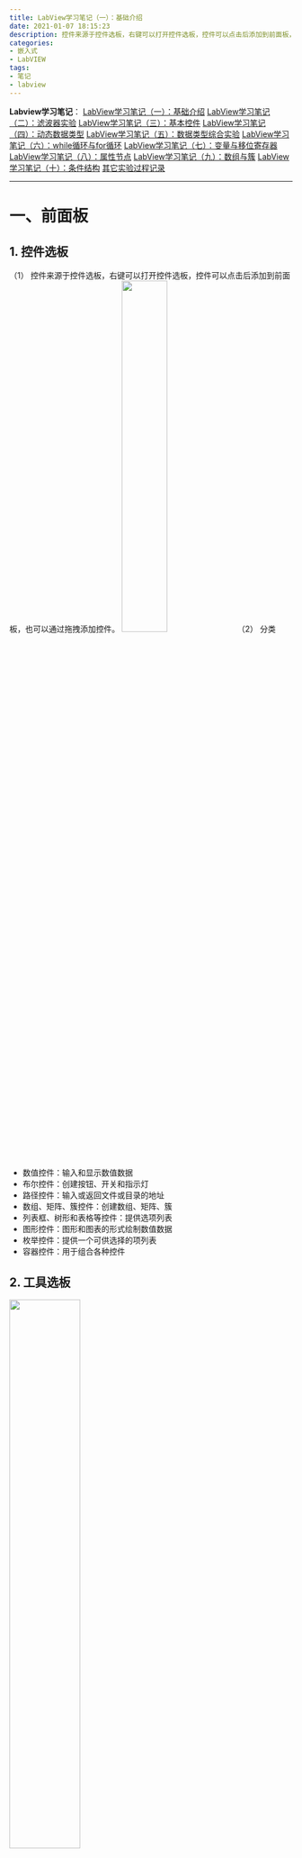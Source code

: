 ```yaml
---
title: LabView学习笔记（一）：基础介绍
date: 2021-01-07 18:15:23
description: 控件来源于控件选板，右键可以打开控件选板，控件可以点击后添加到前面板，也可以通过拖拽添加控件。程序框图由接线端（前面板）、子VI、函数、常量、结构、连线等组成。
categories:
- 嵌入式
- LabVIEW
tags:
- 笔记
- labview
---
```


**Labview学习笔记**：
[LabView学习笔记（一）：基础介绍](https://blog.csdn.net/weixin_44543463/article/details/112325523)
[LabView学习笔记（二）：滤波器实验](https://blog.csdn.net/weixin_44543463/article/details/112329185)
[LabView学习笔记（三）：基本控件](https://blog.csdn.net/weixin_44543463/article/details/112364388)
[LabView学习笔记（四）：动态数据类型](https://blog.csdn.net/weixin_44543463/article/details/112366358)
[LabView学习笔记（五）：数据类型综合实验](https://blog.csdn.net/weixin_44543463/article/details/112392799)
[LabView学习笔记（六）：while循环与for循环](https://blog.csdn.net/weixin_44543463/article/details/112393383)
[LabView学习笔记（七）：变量与移位寄存器](https://blog.csdn.net/weixin_44543463/article/details/112431393)
[LabView学习笔记（八）：属性节点](https://blog.csdn.net/weixin_44543463/article/details/112470713)
[LabView学习笔记（九）：数组与簇](https://blog.csdn.net/weixin_44543463/article/details/112529983)
[LabView学习笔记（十）：条件结构](https://blog.csdn.net/weixin_44543463/article/details/112571924)
[其它实验过程记录](https://blog.csdn.net/weixin_44543463/category_10714833.html)

---

# 一、前面板
## 1. 控件选板

（1） 控件来源于控件选板，右键可以打开控件选板，控件可以点击后添加到前面板，也可以通过拖拽添加控件。
<img src="https://img-blog.csdnimg.cn/20210107175250351.png?x-oss-process=image/watermark,type_ZmFuZ3poZW5naGVpdGk,shadow_10,text_aHR0cHM6Ly9ibG9nLmNzZG4ubmV0L3dlaXhpbl80NDU0MzQ2Mw==,size_16,color_FFFFFF,t_70" width="40%">
（2） 分类

* 数值控件：输入和显示数值数据
* 布尔控件：创建按钮、开关和指示灯
* 路径控件：输入或返回文件或目录的地址
* 数组、矩阵、簇控件：创建数组、矩阵、簇
* 列表框、树形和表格等控件：提供选项列表
* 图形控件：图形和图表的形式绘制数值数据
* 枚举控件：提供一个可供选择的项列表
* 容器控件：用于组合各种控件
## 2. 工具选板
<img src="https://img-blog.csdnimg.cn/20210107180055359.png?x-oss-process=image/watermark,type_ZmFuZ3poZW5naGVpdGk,shadow_10,text_aHR0cHM6Ly9ibG9nLmNzZG4ubmV0L3dlaXhpbl80NDU0MzQ2Mw==,size_16,color_FFFFFF,t_70" width="50%">
<img src="https://img-blog.csdnimg.cn/20210107180117367.png?x-oss-process=image/watermark,type_ZmFuZ3poZW5naGVpdGk,shadow_10,text_aHR0cHM6Ly9ibG9nLmNzZG4ubmV0L3dlaXhpbl80NDU0MzQ2Mw==,size_16,color_FFFFFF,t_70" width="90%">

# 二、程序框图
## 1. 组成
  接线端（前面板）、子VI、函数、常量、结构、连线
## 2. 函数选板
  依然是右键打开
## 3. 程序框图
（1） 接线端：包括前面板对象程序框图外观，可以右键不选显示为图标，使程序框图界面更简洁。
（2） 节点：带有输入和输出端，是用来进行运算的，比如函数节点、子VI节点（双击即可查看子VI的前面板和程序框图，ExpressVI是特殊的子VI所需连线数量最少，通过对话框配置）。
（3） 连线
* 程序框图对象之间通过连线传输数据
* 不同数据类型的连线颜色、粗细和样式均有差异
* 断开的连线显示为中间带有红叉的黑色虚线
* 按下Ctrl+B删除所有断线
* 右键连线可以整理连线
* 框选程序框图的一部分，使用整理程序框图可以使程序框图更易读